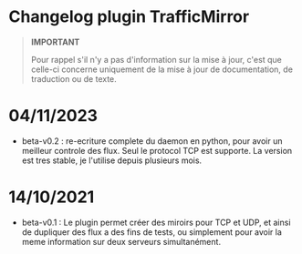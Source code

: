 # Changelog plugin TrafficMirror

>**IMPORTANT**
>
>Pour rappel s'il n'y a pas d'information sur la mise à jour, c'est que celle-ci concerne uniquement de la mise à jour de documentation, de traduction ou de texte.

# 04/11/2023

- beta-v0.2 : re-ecriture complete du daemon en python, pour avoir un meilleur controle des flux. Seul le protocol TCP est supporte.
La version est tres stable, je l'utilise depuis plusieurs mois.

# 14/10/2021

- beta-v0.1 : Le plugin permet créer des miroirs pour TCP et UDP, et ainsi de dupliquer des flux a des fins de tests, ou simplement pour avoir la meme information sur deux serveurs simultanément.
